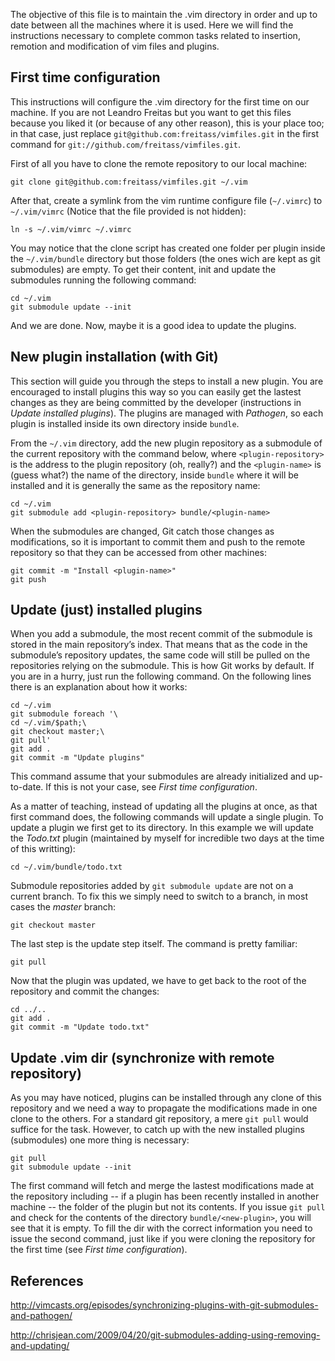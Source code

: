 

The objective of this file is to maintain the .vim directory in order and up to
date between all the machines where it is used. Here we will find the
instructions necessary to complete common tasks related to insertion, remotion
and modification of vim files and plugins.

## First time configuration

This instructions will configure the .vim directory for the first time on our
machine. If you are not Leandro Freitas but you want to get this files because
you liked it (or because of any other reason), this is your place too; in that
case, just replace `git@github.com:freitass/vimfiles.git` in the first command
for `git://github.com/freitass/vimfiles.git`.

First of all you have to clone the remote repository to our local machine:

    git clone git@github.com:freitass/vimfiles.git ~/.vim

After that, create a symlink from the vim runtime configure file (`~/.vimrc`)
to `~/.vim/vimrc` (Notice that the file provided is not hidden):

    ln -s ~/.vim/vimrc ~/.vimrc

You may notice that the clone script has created one folder per plugin inside
the `~/.vim/bundle` directory but those folders (the ones wich are kept as git
submodules) are empty. To get their content, init and update the submodules
running the following command:

    cd ~/.vim
    git submodule update --init

And we are done. Now, maybe it is a good idea to update the plugins.

## New plugin installation (with Git)

This section will guide you through the steps to install a new plugin. You are
encouraged to install plugins this way so you can easily get the lastest
changes as they are being committed by the developer (instructions in *Update
installed plugins*). The plugins are managed with *Pathogen*, so each plugin is
installed inside its own directory inside `bundle`.

From the `~/.vim` directory, add the new plugin repository as a submodule of
the current repository with the command below, where `<plugin-repository>` is
the address to the plugin repository (oh, really?) and the `<plugin-name>` is
(guess what?) the name of the directory, inside `bundle` where it will be
installed and it is generally the same as the repository name:

    cd ~/.vim
    git submodule add <plugin-repository> bundle/<plugin-name>

When the submodules are changed, Git catch those changes as modifications, so
it is important to commit them and push to the remote repository so that they
can be accessed from other machines:

    git commit -m "Install <plugin-name>"
    git push

## Update (just) installed plugins

When you add a submodule, the most recent commit of the submodule is stored in
the main repository’s index. That means that as the code in the submodule’s
repository updates, the same code will still be pulled on the repositories
relying on the submodule. This is how Git works by default. If you are in a
hurry, just run the following command. On the following lines there is an
explanation about how it works:

    cd ~/.vim
    git submodule foreach '\
    cd ~/.vim/$path;\
    git checkout master;\
    git pull'
    git add .
    git commit -m "Update plugins"

This command assume that your submodules are already initialized and
up-to-date. If this is not your case, see *First time configuration*.

As a matter of teaching, instead of updating all the plugins at once, as that
first command does, the following commands will update a single plugin. To
update a plugin we first get to its directory. In this example we will update
the *Todo.txt* plugin (maintained by myself for incredible two days at the time
of this writting):

    cd ~/.vim/bundle/todo.txt

Submodule repositories added by `git submodule update` are not on a current
branch. To fix this we simply need to switch to a branch, in most cases the
*master* branch:

    git checkout master

The last step is the update step itself. The command is pretty familiar:

    git pull

Now that the plugin was updated, we have to get back to the root of the
repository and commit the changes:

    cd ../..
    git add .
    git commit -m "Update todo.txt"

## Update .vim dir (synchronize with remote repository)

As you may have noticed, plugins can be installed through any clone of this
repository and we need a way to propagate the modifications made in one clone
to the others. For a standard git repository, a mere `git pull` would suffice
for the task. However, to catch up with the new installed plugins (submodules)
one more thing is necessary:

    git pull
    git submodule update --init

The first command will fetch and merge the lastest modifications made at the
repository including -- if a plugin has been recently installed in another
machine -- the folder of the plugin but not its contents. If you issue `git
pull` and check for the contents of the directory `bundle/<new-plugin>`, you
will see that it is empty. To fill the dir with the correct information you
need to issue the second command, just like if you were cloning the repository
for the first time (see *First time configuration*).

## References

<http://vimcasts.org/episodes/synchronizing-plugins-with-git-submodules-and-pathogen/>

<http://chrisjean.com/2009/04/20/git-submodules-adding-using-removing-and-updating/>
